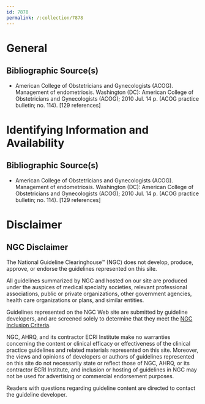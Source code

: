 ```yaml
---
id: 7878
permalink: /:collection/7878
---
```


# General

## Bibliographic Source(s)

- American College of Obstetricians and Gynecologists (ACOG). Management of endometriosis. Washington (DC): American College of Obstetricians and Gynecologists (ACOG); 2010 Jul. 14 p. (ACOG practice bulletin; no. 114). [129 references]

# Identifying Information and Availability

## Bibliographic Source(s)

- American College of Obstetricians and Gynecologists (ACOG). Management of endometriosis. Washington (DC): American College of Obstetricians and Gynecologists (ACOG); 2010 Jul. 14 p. (ACOG practice bulletin; no. 114). [129 references]

# Disclaimer

## NGC Disclaimer

The National Guideline Clearinghouse™ (NGC) does not develop, produce, approve, or endorse the guidelines represented on this site.

All guidelines summarized by NGC and hosted on our site are produced under the auspices of medical specialty societies, relevant professional associations, public or private organizations, other government agencies, health care organizations or plans, and similar entities.

Guidelines represented on the NGC Web site are submitted by guideline developers, and are screened solely to determine that they meet the [NGC Inclusion Criteria](/help-and-about/summaries/inclusion-criteria).

NGC, AHRQ, and its contractor ECRI Institute make no warranties concerning the content or clinical efficacy or effectiveness of the clinical practice guidelines and related materials represented on this site. Moreover, the views and opinions of developers or authors of guidelines represented on this site do not necessarily state or reflect those of NGC, AHRQ, or its contractor ECRI Institute, and inclusion or hosting of guidelines in NGC may not be used for advertising or commercial endorsement purposes.

Readers with questions regarding guideline content are directed to contact the guideline developer.

